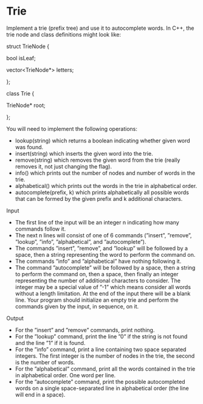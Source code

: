 # Trie

Implement a trie (prefix tree) and use it to autocomplete words.
In C++, the trie node and class definitions might look like:

struct TrieNode {

bool isLeaf;

vector<TrieNode*> letters;

};

class Trie {

TrieNode* root;

};


You will need to implement the following operations:

- lookup(string) which returns a boolean indicating whether given word was found.
- insert(string) which inserts the given word into the trie.
- remove(string) which removes the given word from the trie (really removes it, not just
changing the flag).
- info() which prints out the number of nodes and number of words in the trie.
- alphabetical() which prints out the words in the trie in alphabetical order.
- autocomplete(prefix, k) which prints alphabetically all possible words that can be
formed by the given prefix and k additional characters.

Input

- The first line of the input will be an integer n indicating how many commands follow
it.
- The next n lines will consist of one of 6 commands (”insert”, ”remove”, ”lookup”,
”info”, ”alphabetical”, and ”autocomplete”).
- The commands ”insert”, ”remove”, and ”lookup” will be followed by a space, then a
string representing the word to perform the command on.
- The commands ”info” and ”alphabetical” have nothing following it.
- The command ”autocomplete” will be followed by a space, then a string to perform
the command on, then a space, then finally an integer representing the number of
additional characters to consider. The integer may be a special value of ”-1” which
means consider all words without a length limitation.
At the end of the input there will be a blank line. Your program should initialize an
empty trie and perform the commands given by the input, in sequence, on it.

Output
- For the ”insert” and ”remove” commands, print nothing.
- For the ”lookup” command, print the line ”0” if the string is not found and the line
”1” if it is found.
- For the ”info” command, print a line containing two space separated integers. The
first integer is the number of nodes in the trie, the second is the number of words.
- For the ”alphabetical” command, print all the words contained in the trie in alphabetical order. One word per line.
- For the ”autocomplete” command, print the possible autocompleted words on a single
space-separated line in alphabetical order (the line will end in a space).

